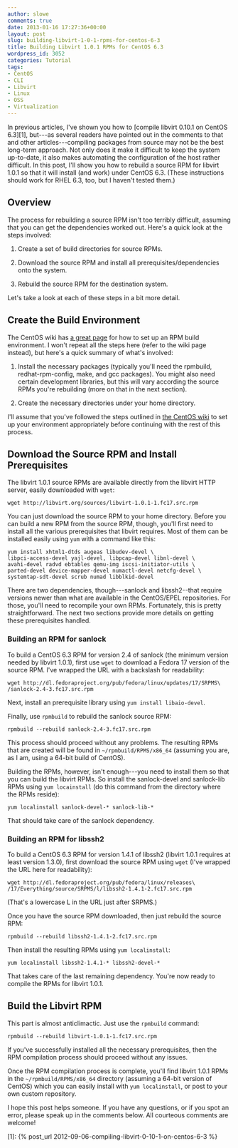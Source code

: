 ```yaml
---
author: slowe
comments: true
date: 2013-01-16 17:27:36+00:00
layout: post
slug: building-libvirt-1-0-1-rpms-for-centos-6-3
title: Building Libvirt 1.0.1 RPMs for CentOS 6.3
wordpress_id: 3052
categories: Tutorial
tags:
- CentOS
- CLI
- Libvirt
- Linux
- OSS
- Virtualization
---
```


In previous articles, I've shown you how to [compile libvirt 0.10.1 on CentOS 6.3][1], but---as several readers have pointed out in the comments to that and other articles---compiling packages from source may not be the best long-term approach. Not only does it make it difficult to keep the system up-to-date, it also makes automating the configuration of the host rather difficult. In this post, I'll show you how to rebuild a source RPM for libvirt 1.0.1 so that it will install (and work) under CentOS 6.3. (These instructions should work for RHEL 6.3, too, but I haven't tested them.)

## Overview

The process for rebuilding a source RPM isn't too terribly difficult, assuming that you can get the dependencies worked out. Here's a quick look at the steps involved:

1. Create a set of build directories for source RPMs.

2. Download the source RPM and install all prerequisites/dependencies onto the system.

3. Rebuild the source RPM for the destination system.

Let's take a look at each of these steps in a bit more detail.

## Create the Build Environment

The CentOS wiki has [a great page](http://wiki.centos.org/HowTos/SetupRpmBuildEnvironment) for how to set up an RPM build environment. I won't repeat all the steps here (refer to the wiki page instead), but here's a quick summary of what's involved:

1. Install the necessary packages (typically you'll need the rpmbuild, redhat-rpm-config, make, and gcc packages). You might also need certain development libraries, but this will vary according the source RPMs you're rebuilding (more on that in the next section).

2. Create the necessary directories under your home directory.

I'll assume that you've followed the steps outlined in [the CentOS wiki](http://wiki.centos.org/HowTos/SetupRpmBuildEnvironment) to set up your environment appropriately before continuing with the rest of this process.

## Download the Source RPM and Install Prerequisites

The libvirt 1.0.1 source RPMs are available directly from the libvirt HTTP server, easily downloaded with `wget`:

    wget http://libvirt.org/sources/libvirt-1.0.1-1.fc17.src.rpm

You can just download the source RPM to your home directory. Before you can build a new RPM from the source RPM, though, you'll first need to install all the various prerequisites that libvirt requires. Most of them can be installed easily using `yum` with a command like this:

    yum install xhtml1-dtds augeas libudev-devel \
    libpci-access-devel yajl-devel, libpcap-devel libnl-devel \
    avahi-devel radvd ebtables qemu-img iscsi-initiator-utils \
    parted-devel device-mapper-devel numactl-devel netcfg-devel \
    systemtap-sdt-devel scrub numad libblkid-devel

There are two dependencies, though---sanlock and libssh2--that require versions newer than what are available in the CentOS/EPEL repositories. For those, you'll need to recompile your own RPMs. Fortunately, this is pretty straightforward. The next two sections provide more details on getting these prerequisites handled.

### Building an RPM for sanlock

To build a CentOS 6.3 RPM for version 2.4 of sanlock (the minimum version needed by libvirt 1.0.1), first use `wget` to download a Fedora 17 version of the source RPM. I've wrapped the URL with a backslash for readability:

    wget http://dl.fedoraproject.org/pub/fedora/linux/updates/17/SRPMS\
    /sanlock-2.4-3.fc17.src.rpm

Next, install an prerequisite library using `yum install libaio-devel`.

Finally, use `rpmbuild` to rebuild the sanlock source RPM:

    rpmbuild --rebuild sanlock-2.4-3.fc17.src.rpm

This process should proceed without any problems. The resulting RPMs that are created will be found in `~/rpmbuild/RPMS/x86_64` (assuming you are, as I am, using a 64-bit build of CentOS).

Building the RPMs, however, isn't enough---you need to install them so that you can build the libvirt RPMs. So install the sanlock-devel and sanlock-lib RPMs using `yum locainstall` (do this command from the directory where the RPMs reside):

    yum localinstall sanlock-devel-* sanlock-lib-*

That should take care of the sanlock dependency.

### Building an RPM for libssh2

To build a CentOS 6.3 RPM for version 1.4.1 of libssh2 (libvirt 1.0.1 requires at least version 1.3.0), first download the source RPM using `wget` (I've wrapped the URL here for readability):

    wget http://dl.fedoraproject.org/pub/fedora/linux/releases\
    /17/Everything/source/SRPMS/l/libssh2-1.4.1-2.fc17.src.rpm

(That's a lowercase L in the URL just after SRPMS.)

Once you have the source RPM downloaded, then just rebuild the source RPM:

    rpmbuild --rebuild libssh2-1.4.1-2.fc17.src.rpm

Then install the resulting RPMs using `yum localinstall`:

    yum localinstall libssh2-1.4.1-* libssh2-devel-*

That takes care of the last remaining dependency. You're now ready to compile the RPMs for libvirt 1.0.1.

## Build the Libvirt RPM

This part is almost anticlimactic. Just use the `rpmbuild` command:

    rpmbuild --rebuild libvirt-1.0.1-1.fc17.src.rpm

If you've successfully installed all the necessary prerequisites, then the RPM compilation process should proceed without any issues.

Once the RPM compilation process is complete, you'll find libvirt 1.0.1 RPMs in the `~/rpmbuild/RPMS/x86_64` directory (assuming a 64-bit version of CentOS) which you can easily install with `yum localinstall`, or post to your own custom repository.

I hope this post helps someone. If you have any questions, or if you spot an error, please speak up in the comments below. All courteous comments are welcome!

[1]: {% post_url 2012-09-06-compiling-libvirt-0-10-1-on-centos-6-3 %}
